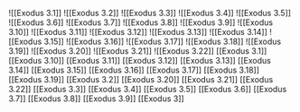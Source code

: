 ![[Exodus 3.1]]
![[Exodus 3.2]]
![[Exodus 3.3]]
![[Exodus 3.4]]
![[Exodus 3.5]]
![[Exodus 3.6]]
![[Exodus 3.7]]
![[Exodus 3.8]]
![[Exodus 3.9]]
![[Exodus 3.10]]
![[Exodus 3.11]]
![[Exodus 3.12]]
![[Exodus 3.13]]
![[Exodus 3.14]]
![[Exodus 3.15]]
![[Exodus 3.16]]
![[Exodus 3.17]]
![[Exodus 3.18]]
![[Exodus 3.19]]
![[Exodus 3.20]]
![[Exodus 3.21]]
![[Exodus 3.22]]
[[Exodus 3.1]]
[[Exodus 3.10]]
[[Exodus 3.11]]
[[Exodus 3.12]]
[[Exodus 3.13]]
[[Exodus 3.14]]
[[Exodus 3.15]]
[[Exodus 3.16]]
[[Exodus 3.17]]
[[Exodus 3.18]]
[[Exodus 3.19]]
[[Exodus 3.2]]
[[Exodus 3.20]]
[[Exodus 3.21]]
[[Exodus 3.22]]
[[Exodus 3.3]]
[[Exodus 3.4]]
[[Exodus 3.5]]
[[Exodus 3.6]]
[[Exodus 3.7]]
[[Exodus 3.8]]
[[Exodus 3.9]]
[[Exodus 3]]
